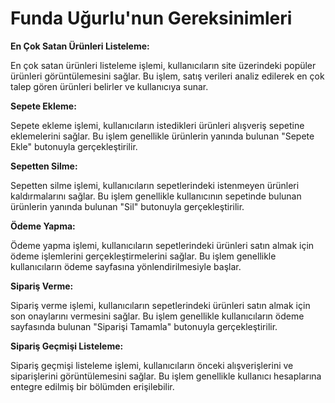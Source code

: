 # Funda Uğurlu'nun Gereksinimleri
<b>En Çok Satan Ürünleri Listeleme:</b>
<p>
En çok satan ürünleri listeleme işlemi, kullanıcıların site üzerindeki popüler ürünleri görüntülemesini sağlar. Bu işlem, satış verileri analiz edilerek en çok talep gören ürünleri belirler ve kullanıcıya sunar.
</p>

<b>Sepete Ekleme:</b>
<p>
Sepete ekleme işlemi, kullanıcıların istedikleri ürünleri alışveriş sepetine eklemelerini sağlar. Bu işlem genellikle ürünlerin yanında bulunan "Sepete Ekle" butonuyla gerçekleştirilir.
</p>

<b>Sepetten Silme:</b>
<p>
Sepetten silme işlemi, kullanıcıların sepetlerindeki istenmeyen ürünleri kaldırmalarını sağlar. Bu işlem genellikle kullanıcının sepetinde bulunan ürünlerin yanında bulunan "Sil" butonuyla gerçekleştirilir.
</p>

<b>Ödeme Yapma:</b>
<p>
Ödeme yapma işlemi, kullanıcıların sepetlerindeki ürünleri satın almak için ödeme işlemlerini gerçekleştirmelerini sağlar. Bu işlem genellikle kullanıcıların ödeme sayfasına yönlendirilmesiyle başlar.
</p>

<b>Sipariş Verme:</b>
<p>
Sipariş verme işlemi, kullanıcıların sepetlerindeki ürünleri satın almak için son onaylarını vermesini sağlar.
 Bu işlem genellikle kullanıcıların ödeme sayfasında bulunan "Siparişi Tamamla" butonuyla gerçekleştirilir.
</p>

<b>Sipariş Geçmişi Listeleme:</b>
<p>
Sipariş geçmişi listeleme işlemi, kullanıcıların önceki alışverişlerini ve siparişlerini görüntülemesini sağlar. 
Bu işlem genellikle kullanıcı hesaplarına entegre edilmiş bir bölümden erişilebilir.
</p>


